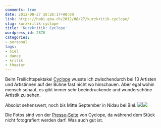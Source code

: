 ```yaml
---
comments: true
date: 2012-08-27 18:26:17+00:00
link: https://habi.gna.ch/2012/08/27/kurzkritik-cyclope/
slug: kurzkritik-cyclope
title: 'Kurzkritik: Cyclope'
wordpress_id: 2870
categories:
- personal
tags:
- biel
- dance
- kritik
- theater
---
```


Beim Freilichtspektakel [Cyclope](http://www.cyclope2012.ch/) wusste ich zwischendurch bei 13 Artisten und Artistinnen auf der Bühne fast nicht wo hinschauen. Aber egal wohin mensch schaut, es gibt immer sehr beeindruckende und wunderschöne Artistik zu sehen.

Absolut sehenswert, noch bis Mitte September in Nidau bei Biel.
[![](https://habi.gna.ch/wp-content/uploads/2012/08/jst_cyclope_25.jpg__2000x2000_q95-199x300.jpg)](https://habi.gna.ch/wp-content/uploads/2012/08/jst_cyclope_25.jpg__2000x2000_q95.jpg)[![](https://habi.gna.ch/wp-content/uploads/2012/08/jst_cyclope_28.jpg__2000x2000_q95-300x199.jpg)](https://habi.gna.ch/wp-content/uploads/2012/08/jst_cyclope_28.jpg__2000x2000_q95.jpg)

Die Fotos sind von der [Presse-Seite](http://www.cyclope2012.ch/de/photos/showpics/) von Cyclope, da während dem Stück nicht fotografiert werden darf. Was auch gut ist.

